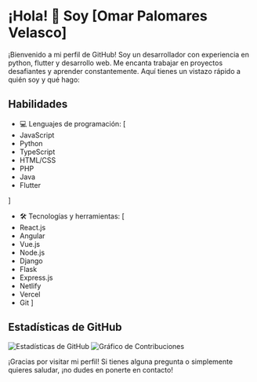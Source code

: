 # ¡Hola! 👋 Soy [Omar Palomares Velasco]

¡Bienvenido a mi perfil de GitHub! Soy un desarrollador con experiencia en python, flutter y desarrollo web. Me encanta trabajar en proyectos desafiantes y aprender constantemente. Aquí tienes un vistazo rápido a quién soy y qué hago:

## Habilidades
- 💻 Lenguajes de programación: [
- JavaScript
- Python
- TypeScript
- HTML/CSS
- PHP
- Java
- Flutter

]
- 🛠️ Tecnologías y herramientas: [
- React.js
- Angular
- Vue.js
- Node.js
- Django
- Flask
- Express.js
- Netlify
- Vercel
- Git
]

## Estadísticas de GitHub
![Estadísticas de GitHub](https://github-readme-stats.vercel.app/api?username=omarPVP123131&show_icons=true&count_private=true)
![Gráfico de Contribuciones](https://github-readme-streak-stats.herokuapp.com/?user=omarPVP123131)

¡Gracias por visitar mi perfil! Si tienes alguna pregunta o simplemente quieres saludar, ¡no dudes en ponerte en contacto!
